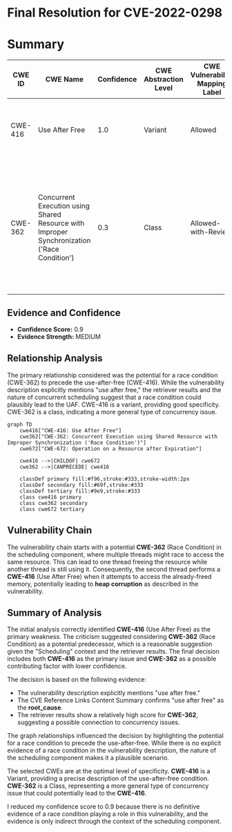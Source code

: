 # Final Resolution for CVE-2022-0298

# Summary
| CWE ID | CWE Name | Confidence | CWE Abstraction Level | CWE Vulnerability Mapping Label | CWE-Vulnerability Mapping Notes |
|---|---|---|---|---|---|
| CWE-416 | Use After Free | 1.0 | Variant | Allowed | This is the primary CWE based on the vulnerability description and retriever results. |
| CWE-362 | Concurrent Execution using Shared Resource with Improper Synchronization ('Race Condition') | 0.3 | Class | Allowed-with-Review | A race condition might *potentially* lead to the use-after-free in the Scheduling component, although further investigation would be needed to confirm. |

## Evidence and Confidence

*   **Confidence Score:** 0.9
*   **Evidence Strength:** MEDIUM

## Relationship Analysis
The primary relationship considered was the potential for a race condition (CWE-362) to precede the use-after-free (CWE-416). While the vulnerability description explicitly mentions "use after free," the retriever results and the nature of concurrent scheduling suggest that a race condition could plausibly lead to the UAF. CWE-416 is a variant, providing good specificity. CWE-362 is a class, indicating a more general type of concurrency issue.

```mermaid
graph TD
    cwe416["CWE-416: Use After Free"]
    cwe362["CWE-362: Concurrent Execution using Shared Resource with Improper Synchronization ('Race Condition')"]
    cwe672["CWE-672: Operation on a Resource after Expiration"]

    cwe416 -->|CHILDOF| cwe672
    cwe362 -->|CANPRECEDE| cwe416

    classDef primary fill:#f96,stroke:#333,stroke-width:2px
    classDef secondary fill:#69f,stroke:#333
    classDef tertiary fill:#9e9,stroke:#333
    class cwe416 primary
    class cwe362 secondary
    class cwe672 tertiary
```

## Vulnerability Chain
The vulnerability chain starts with a potential **CWE-362** (Race Condition) in the scheduling component, where multiple threads might race to access the same resource. This can lead to one thread freeing the resource while another thread is still using it. Consequently, the second thread performs a **CWE-416** (Use After Free) when it attempts to access the already-freed memory, potentially leading to **heap corruption** as described in the vulnerability.

## Summary of Analysis
The initial analysis correctly identified **CWE-416** (Use After Free) as the primary weakness. The criticism suggested considering **CWE-362** (Race Condition) as a potential predecessor, which is a reasonable suggestion given the "Scheduling" context and the retriever results. The final decision includes both **CWE-416** as the primary issue and **CWE-362** as a possible contributing factor with lower confidence.

The decision is based on the following evidence:
*   The vulnerability description explicitly mentions "use after free."
*   The CVE Reference Links Content Summary confirms "use after free" as the **root_cause**.
*   The retriever results show a relatively high score for **CWE-362**, suggesting a possible connection to concurrency issues.

The graph relationships influenced the decision by highlighting the potential for a race condition to precede the use-after-free. While there is no explicit evidence of a race condition in the vulnerability description, the nature of the scheduling component makes it a plausible scenario.

The selected CWEs are at the optimal level of specificity. **CWE-416** is a Variant, providing a precise description of the use-after-free condition. **CWE-362** is a Class, representing a more general type of concurrency issue that could potentially lead to the **CWE-416**.

I reduced my confidence score to 0.9 because there is no definitive evidence of a race condition playing a role in this vulnerability, and the evidence is only indirect through the context of the scheduling component.